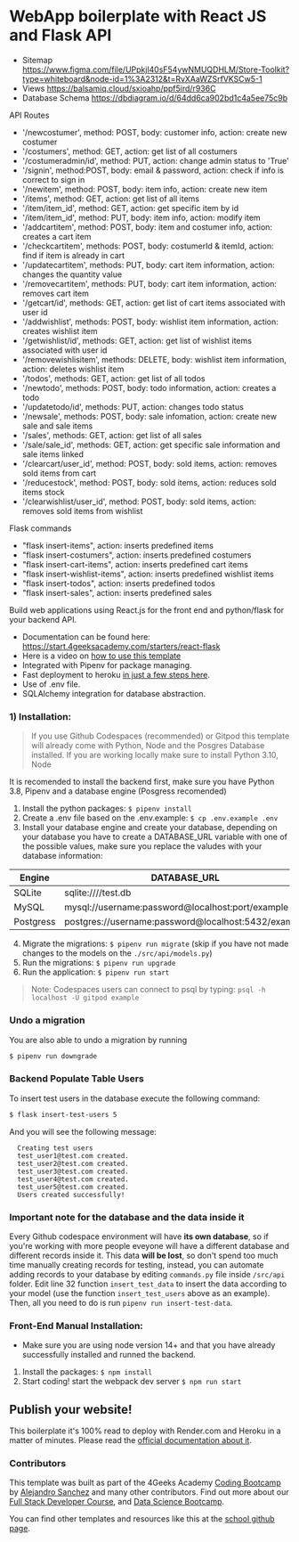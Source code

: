 # WebApp boilerplate with React JS and Flask API

- Sitemap https://www.figma.com/file/UPpkjl40sF54ywNMUQDHLM/Store-Toolkit?type=whiteboard&node-id=1%3A2312&t=RvXAaWZSrfVKSCw5-1
- Views https://balsamiq.cloud/sxioahp/ppf5ird/r936C
- Database Schema https://dbdiagram.io/d/64dd6ca902bd1c4a5ee75c9b

API Routes
- '/newcostumer', method: POST, body: customer info, action: create new costumer
- '/costumers', method: GET, action: get list of all costumers
- '/costumeradmin/id', method: PUT, action: change admin status to 'True'
- '/signin', method:POST, body: email & password, action: check if info is correct to sign in
- '/newitem', method: POST, body: item info, action: create new item
- '/items', method: GET, action: get list of all items
- '/item/item_id', method: GET, action: get specific item by id
- '/item/item_id', method: PUT, body: item info, action: modify item
- '/addcartitem', method: POST, body: item and costumer info, action: creates a cart item
- '/checkcartitem', methods: POST, body: costumerId & itemId, action: find if item is already in cart
- '/updatecartitem', methods: PUT, body: cart item information, action: changes the quantity value
- '/removecartitem', methods: PUT, body: cart item information, action: removes cart item
- '/getcart/id', methods: GET, action: get list of cart items associated with user id
- '/addwishlist', methods: POST, body: wishlist item information, action: creates wishlist item
- '/getwishlist/id', methods: GET, action: get list of wishlist items associated with user id
- '/removewishlisitem', methods: DELETE, body: wishlist item information, action: deletes wishlist item
- '/todos', methods: GET, action: get list of all todos
- '/newtodo', methods: POST, body: todo information, action: creates a todo
- '/updatetodo/id', methods: PUT, action: changes todo status
- '/newsale', methods: POST, body: sale infomation, action: create new sale and sale items
- '/sales', methods: GET, action: get list of all sales
- '/sale/sale_id', methods: GET, action: get specific sale information and sale items linked
- '/clearcart/user_id', method: POST, body: sold items, action: removes sold items from cart
- '/reducestock', method: POST, body: sold items, action: reduces sold items stock
- '/clearwishlist/user_id', method: POST, body: sold items, action: removes sold items from wishlist

Flask commands
- "flask insert-items", action: inserts predefined items
- "flask insert-costumers", action: inserts predefined costumers
- "flask insert-cart-items", action: inserts predefined cart items
- "flask insert-wishlist-items", action: inserts predefined wishlist items
- "flask insert-todos", action: inserts predefined todos
- "flask insert-sales", action: inserts predefined sales

Build web applications using React.js for the front end and python/flask for your backend API.

- Documentation can be found here: https://start.4geeksacademy.com/starters/react-flask
- Here is a video on [how to use this template](https://www.loom.com/share/f37c6838b3f1496c95111e515e83dd9b)
- Integrated with Pipenv for package managing.
- Fast deployment to heroku [in just a few steps here](https://start.4geeksacademy.com/backend/deploy-heroku-posgres).
- Use of .env file.
- SQLAlchemy integration for database abstraction.

### 1) Installation:

> If you use Github Codespaces (recommended) or Gitpod this template will already come with Python, Node and the Posgres Database installed. If you are working locally make sure to install Python 3.10, Node 

It is recomended to install the backend first, make sure you have Python 3.8, Pipenv and a database engine (Posgress recomended)

1. Install the python packages: `$ pipenv install`
2. Create a .env file based on the .env.example: `$ cp .env.example .env`
3. Install your database engine and create your database, depending on your database you have to create a DATABASE_URL variable with one of the possible values, make sure you replace the valudes with your database information:

| Engine    | DATABASE_URL                                        |
| --------- | --------------------------------------------------- |
| SQLite    | sqlite:////test.db                                  |
| MySQL     | mysql://username:password@localhost:port/example    |
| Postgress | postgres://username:password@localhost:5432/example |

4. Migrate the migrations: `$ pipenv run migrate` (skip if you have not made changes to the models on the `./src/api/models.py`)
5. Run the migrations: `$ pipenv run upgrade`
6. Run the application: `$ pipenv run start`

> Note: Codespaces users can connect to psql by typing: `psql -h localhost -U gitpod example`

### Undo a migration

You are also able to undo a migration by running

```sh
$ pipenv run downgrade
```

### Backend Populate Table Users

To insert test users in the database execute the following command:

```sh
$ flask insert-test-users 5
```

And you will see the following message:

```
  Creating test users
  test_user1@test.com created.
  test_user2@test.com created.
  test_user3@test.com created.
  test_user4@test.com created.
  test_user5@test.com created.
  Users created successfully!
```

### **Important note for the database and the data inside it**

Every Github codespace environment will have **its own database**, so if you're working with more people eveyone will have a different database and different records inside it. This data **will be lost**, so don't spend too much time manually creating records for testing, instead, you can automate adding records to your database by editing ```commands.py``` file inside ```/src/api``` folder. Edit line 32 function ```insert_test_data``` to insert the data according to your model (use the function ```insert_test_users``` above as an example). Then, all you need to do is run ```pipenv run insert-test-data```.

### Front-End Manual Installation:

-   Make sure you are using node version 14+ and that you have already successfully installed and runned the backend.

1. Install the packages: `$ npm install`
2. Start coding! start the webpack dev server `$ npm run start`

## Publish your website!

This boilerplate it's 100% read to deploy with Render.com and Heroku in a matter of minutes. Please read the [official documentation about it](https://start.4geeksacademy.com/deploy).

### Contributors

This template was built as part of the 4Geeks Academy [Coding Bootcamp](https://4geeksacademy.com/us/coding-bootcamp) by [Alejandro Sanchez](https://twitter.com/alesanchezr) and many other contributors. Find out more about our [Full Stack Developer Course](https://4geeksacademy.com/us/coding-bootcamps/part-time-full-stack-developer), and [Data Science Bootcamp](https://4geeksacademy.com/us/coding-bootcamps/datascience-machine-learning).

You can find other templates and resources like this at the [school github page](https://github.com/4geeksacademy/).
